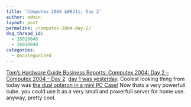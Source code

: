 ```yaml
---
title: 'Computex 2004 &#8211; Day 2'
author: admin
layout: post
permalink: /computex-2004-day-2/
dsq_thread_id:
  - 26010048
  - 26010048
categories:
  - Uncategorized
---
```

[Tom&#8217;s Hardware Guide Business Reports: Computex 2004: Day 2 &#8211; Computex 2004 &#8211; Day 2][1]. [day 1 was yesterday][2]. Coolest looking thing from today was [the dual opteron in a mini PC Case!][3] Now thats a very powerfull cube. you could use it as a very small and powerfull server for home use. anyway, pretty cool.

 [1]: http://www20.tomshardware.com/business/20040603/index.html
 [2]: http://www.tomshardware.com/business/20040602/index.html
 [3]: http://www.tomshardware.com/business/20040603/computex_day2-12.html